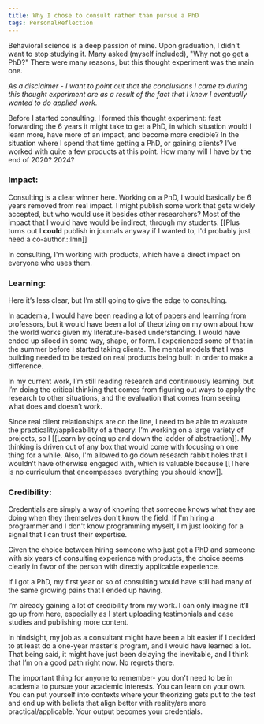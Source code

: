 ```yaml
---
title: Why I chose to consult rather than pursue a PhD
tags: PersonalReflection
---
```


Behavioral science is a deep passion of mine. Upon graduation, I didn't want to stop studying it. Many asked (myself included), "Why not go get a PhD?" There were many reasons, but this thought experiment was the main one.

_As a disclaimer - I want to point out that the conclusions I came to during this thought experiment are as a result of the fact that I knew I eventually wanted to do applied work._

Before I started consulting, I formed this thought experiment: fast forwarding the 6 years it might take to get a PhD, in which situation would I learn more, have more of an impact, and become more credible? In the situation where I spend that time getting a PhD, or gaining clients? I've worked with quite a few products at this point. How many will I have by the end of 2020? 2024?

### Impact:

Consulting is a clear winner here. Working on a PhD, I would basically be 6 years removed from real impact. I might publish some work that gets widely accepted, but who would use it besides other researchers? Most of the impact that I would have would be indirect, through my students. [[Plus turns out I __could__ publish in journals anyway if I wanted to, I'd probably just need a co-author.::lmn]]

In consulting, I'm working with products, which have a direct impact on everyone who uses them.

### Learning:

Here it’s less clear, but I’m still going to give the edge to consulting.

In academia, I would have been reading a lot of papers and learning from professors, but it would have been a lot of theorizing on my own about how the world works given my literature-based understanding. I would have ended up siloed in some way, shape, or form. I experienced some of that in the summer before I started taking clients. The mental models that I was building needed to be tested on real products being built in order to make a difference.

In my current work, I’m still reading research and continuously learning, but I’m doing the critical thinking that comes from figuring out ways to apply the research to other situations, and the evaluation that comes from seeing what does and doesn’t work.

Since real client relationships are on the line, I need to be able to evaluate the practicality/applicability of a theory. I’m working on a large variety of projects, so I [[Learn by going up and down the ladder of abstraction]]. My thinking is driven out of any box that would come with focusing on one thing for a while. Also, I'm allowed to go down research rabbit holes that I wouldn’t have otherwise engaged with, which is valuable because [[There is no curriculum that encompasses everything you should know]].

### Credibility:

Credentials are simply a way of knowing that someone knows what they are doing when they themselves don't know the field. If I'm hiring a programmer and I don't know programming myself, I'm just looking for a signal that I can trust their expertise.

Given the choice between hiring someone who just got a PhD and someone with six years of consulting experience with products, the choice seems clearly in favor of the person with directly applicable experience.

If I got a PhD, my first year or so of consulting would have still had many of the same growing pains that I ended up having.

I’m already gaining a lot of credibility from my work. I can only imagine it’ll go up from here, especially as I start uploading testimonials and case studies and publishing more content.

In hindsight, my job as a consultant might have been a bit easier if I decided to at least do a one-year master's program, and I would have learned a lot. That being said, it might have just been delaying the inevitable, and I think that I’m on a good path right now. No regrets there.

The important thing for anyone to remember- you don't need to be in academia to pursue your academic interests. You can learn on your own. You can put yourself into contexts where your theorizing gets put to the test and end up with beliefs that align better with reality/are more practical/applicable. Your output becomes your credentials.
